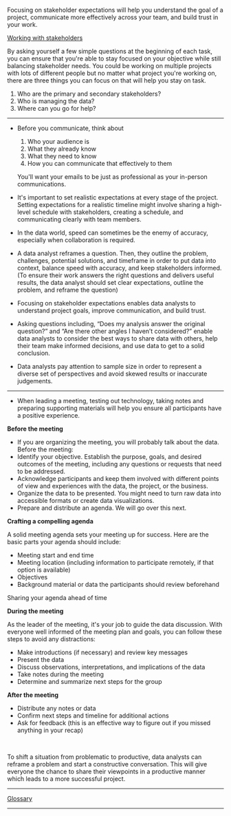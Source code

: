 Focusing on stakeholder expectations will help you understand the goal of a project, communicate more effectively across your team, and build trust in your work.

[Working with stakeholders](https://drive.google.com/file/d/1NcYRIaCtWyOMnUYFTV1-TVxemxL_rHJg/view?usp=sharing)

By asking yourself a few simple questions at the beginning of each task, you can ensure that you're able to stay focused on your objective while still balancing stakeholder needs.
You could be working on multiple projects with lots of different people but no matter what project you're working on, there are three things you can focus on that will help you stay on task.
1. Who are the primary and secondary stakeholders? 
2. Who is managing the data? 
3. Where can you go for help?

---

- Before you communicate, think about
  1. Who your audience is 
  2. What they already know 
  3. What they need to know 
  4. How you can communicate that effectively to them

  You'll want your emails to be just as professional as your in-person communications.

- It's important to set realistic expectations at every stage of the project. Setting expectations for a realistic timeline might involve sharing a high-level schedule with stakeholders, creating a schedule, and communicating clearly with team members.

- In the data world, speed can sometimes be the enemy of accuracy, especially when collaboration is required.

- A data analyst reframes a question. Then, they outline the problem, challenges, potential solutions, and timeframe in order to put data into context, balance speed with accuracy, and keep stakeholders informed. (To ensure their work answers the right questions and delivers useful results, the data analyst should set clear expectations, outline the problem, and reframe the question)

- Focusing on stakeholder expectations enables data analysts to understand project goals, improve communication, and build trust.

- Asking questions including, “Does my analysis answer the original question?” and “Are there other angles I haven’t considered?” enable data analysts to consider the best ways to share data with others, help their team make informed decisions, and use data to get to a solid conclusion.

- Data analysts pay attention to sample size in order to represent a diverse set of perspectives and avoid skewed results or inaccurate judgements.

---

- When leading a meeting, testing out technology, taking notes and preparing supporting materials will help you ensure all participants have a positive experience.

**Before the meeting**
- If you are organizing the meeting, you will probably talk about the data. Before the meeting: 
- Identify your objective. Establish the purpose, goals, and desired outcomes of the meeting, including any questions or requests that need to be addressed.
- Acknowledge participants and keep them involved with different points of view and experiences with the data, the project, or the business.
- Organize the data to be presented. You might need to turn raw data into accessible formats or create data visualizations. 
- Prepare and distribute an agenda. We will go over this next.

**Crafting a compelling agenda**

A solid meeting agenda sets your meeting up for success. Here are the basic parts your agenda should include: 
- Meeting start and end time
- Meeting location (including information to participate remotely, if that option is available)
- Objectives 
- Background material or data the participants should review beforehand

Sharing your agenda ahead of time

**During the meeting**

As the leader of the meeting, it's your job to guide the data discussion. With everyone well informed of the meeting plan and goals, you can follow these steps to avoid any distractions:
- Make introductions (if necessary) and review key messages
- Present the data 
- Discuss observations, interpretations, and implications of the data
- Take notes during the meeting
- Determine and summarize next steps for the group 

**After the meeting**
- Distribute any notes or data 
- Confirm next steps and timeline for additional actions
- Ask for feedback (this is an effective way to figure out if you missed anything in your recap)

<br>

To shift a situation from problematic to productive, data analysts can reframe a problem and start a constructive conversation. This will give everyone the chance to share their viewpoints in a productive manner which leads to a more successful project.

---

[Glossary](https://docs.google.com/document/d/1oZFmNXd3aXtTrfKULLEtCaRKlKEAMscFfqU2syf1bsw/template/preview)

---
